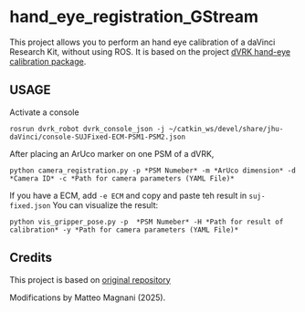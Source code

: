 # hand_eye_registration_GStream
This project allows you to perform an hand eye calibration of a daVinci Research Kit, without using ROS. It is based on the project [dVRK hand-eye calibration package](https://github.com/jhu-dvrk/dvrk_camera_registration).

## USAGE 
Activate a console
```
rosrun dvrk_robot dvrk_console_json -j ~/catkin_ws/devel/share/jhu-daVinci/console-SUJFixed-ECM-PSM1-PSM2.json
```
After placing an ArUco marker on one PSM of a dVRK, 
```
python camera_registration.py -p *PSM Numeber* -m *ArUco dimension* -d *Camera ID* -c *Path for camera parameters (YAML File)*
```
If you have a ECM, add ```-e ECM``` and copy and paste teh result in ```suj-fixed.json```
You can visualize the result:
```
python vis_gripper_pose.py -p  *PSM Numeber* -H *Path for result of calibration* -y *Path for camera parameters (YAML File)*
```
## Credits
This project is based on [original repository](https://github.com/jhu-dvrk/dvrk_camera_registration)

Modifications by Matteo Magnani (2025).
